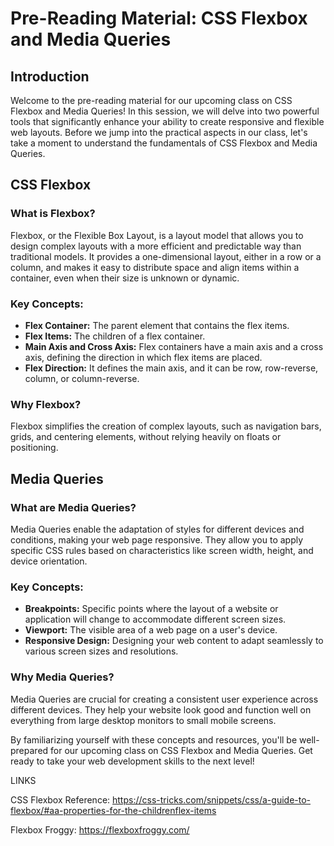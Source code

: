 # Pre-Reading Material: CSS Flexbox and Media Queries

## Introduction

Welcome to the pre-reading material for our upcoming class on CSS Flexbox and Media Queries! In this session, we will delve into two powerful tools that significantly enhance your ability to create responsive and flexible web layouts. Before we jump into the practical aspects in our class, let's take a moment to understand the fundamentals of CSS Flexbox and Media Queries.

## CSS Flexbox

### What is Flexbox?

Flexbox, or the Flexible Box Layout, is a layout model that allows you to design complex layouts with a more efficient and predictable way than traditional models. It provides a one-dimensional layout, either in a row or a column, and makes it easy to distribute space and align items within a container, even when their size is unknown or dynamic.

### Key Concepts:

- **Flex Container:** The parent element that contains the flex items.
- **Flex Items:** The children of a flex container.
- **Main Axis and Cross Axis:** Flex containers have a main axis and a cross axis, defining the direction in which flex items are placed.
- **Flex Direction:** It defines the main axis, and it can be row, row-reverse, column, or column-reverse.

### Why Flexbox?

Flexbox simplifies the creation of complex layouts, such as navigation bars, grids, and centering elements, without relying heavily on floats or positioning.

## Media Queries

### What are Media Queries?

Media Queries enable the adaptation of styles for different devices and conditions, making your web page responsive. They allow you to apply specific CSS rules based on characteristics like screen width, height, and device orientation.

### Key Concepts:

- **Breakpoints:** Specific points where the layout of a website or application will change to accommodate different screen sizes.
- **Viewport:** The visible area of a web page on a user's device.
- **Responsive Design:** Designing your web content to adapt seamlessly to various screen sizes and resolutions.

### Why Media Queries?

Media Queries are crucial for creating a consistent user experience across different devices. They help your website look good and function well on everything from large desktop monitors to small mobile screens.



By familiarizing yourself with these concepts and resources, you'll be well-prepared for our upcoming class on CSS Flexbox and Media Queries. Get ready to take your web development skills to the next level!

LINKS

CSS Flexbox Reference: https://css-tricks.com/snippets/css/a-guide-to-flexbox/#aa-properties-for-the-childrenflex-items

Flexbox Froggy: https://flexboxfroggy.com/